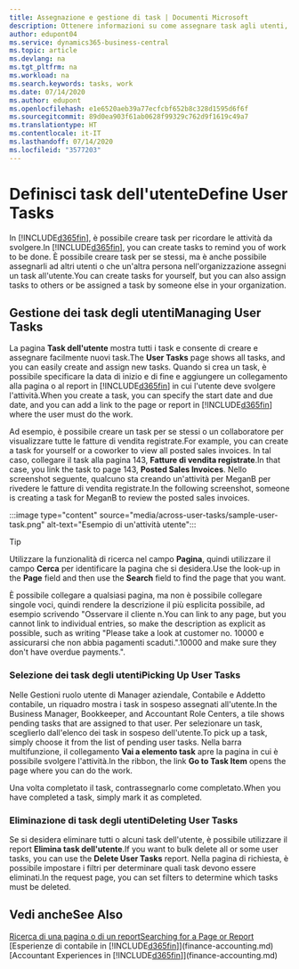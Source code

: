```yaml
---
title: Assegnazione e gestione di task | Documenti Microsoft
description: Ottenere informazioni su come assegnare task agli utenti, incluso il proprio contabile, in Business Central.
author: edupont04
ms.service: dynamics365-business-central
ms.topic: article
ms.devlang: na
ms.tgt_pltfrm: na
ms.workload: na
ms.search.keywords: tasks, work
ms.date: 07/14/2020
ms.author: edupont
ms.openlocfilehash: e1e6520aeb39a77ecfcbf652b8c328d1595d6f6f
ms.sourcegitcommit: 89d0ea903f61ab0628f99329c762d9f1619c49a7
ms.translationtype: HT
ms.contentlocale: it-IT
ms.lasthandoff: 07/14/2020
ms.locfileid: "3577203"
---
```

# <a name="define-user-tasks"></a><span data-ttu-id="1e363-103">Definisci task dell'utente</span><span class="sxs-lookup"><span data-stu-id="1e363-103">Define User Tasks</span></span>

<span data-ttu-id="1e363-104">In [!INCLUDE[d365fin](includes/d365fin_md.md)], è possibile creare task per ricordare le attività da svolgere.</span><span class="sxs-lookup"><span data-stu-id="1e363-104">In [!INCLUDE[d365fin](includes/d365fin_md.md)], you can create tasks to remind you of work to be done.</span></span> <span data-ttu-id="1e363-105">È possibile creare task per se stessi, ma è anche possibile assegnarli ad altri utenti o che un'altra persona nell'organizzazione assegni un task all'utente.</span><span class="sxs-lookup"><span data-stu-id="1e363-105">You can create tasks for yourself, but you can also assign tasks to others or be assigned a task by someone else in your organization.</span></span>  

## <a name="managing-user-tasks"></a><span data-ttu-id="1e363-106">Gestione dei task degli utenti</span><span class="sxs-lookup"><span data-stu-id="1e363-106">Managing User Tasks</span></span>

<span data-ttu-id="1e363-107">La pagina **Task dell'utente** mostra tutti i task e consente di creare e assegnare facilmente nuovi task.</span><span class="sxs-lookup"><span data-stu-id="1e363-107">The **User Tasks** page shows all tasks, and you can easily create and assign new tasks.</span></span> <span data-ttu-id="1e363-108">Quando si crea un task, è possibile specificare la data di inizio e di fine e aggiungere un collegamento alla pagina o al report in [!INCLUDE[d365fin](includes/d365fin_md.md)] in cui l'utente deve svolgere l'attività.</span><span class="sxs-lookup"><span data-stu-id="1e363-108">When you create a task, you can specify the start date and due date, and you can add a link to the page or report in [!INCLUDE[d365fin](includes/d365fin_md.md)] where the user must do the work.</span></span>  

<span data-ttu-id="1e363-109">Ad esempio, è possibile creare un task per se stessi o un collaboratore per visualizzare tutte le fatture di vendita registrate.</span><span class="sxs-lookup"><span data-stu-id="1e363-109">For example, you can create a task for yourself or a coworker to view all posted sales invoices.</span></span> <span data-ttu-id="1e363-110">In tal caso, collegare il task alla pagina 143, **Fatture di vendita registrate**.</span><span class="sxs-lookup"><span data-stu-id="1e363-110">In that case, you link the task to page 143, **Posted Sales Invoices**.</span></span> <span data-ttu-id="1e363-111">Nello screenshot seguente, qualcuno sta creando un'attività per MeganB per rivedere le fatture di vendita registrate.</span><span class="sxs-lookup"><span data-stu-id="1e363-111">In the following screenshot, someone is creating a task for MeganB to review the posted sales invoices.</span></span>  

:::image type="content" source="media/across-user-tasks/sample-user-task.png" alt-text="Esempio di un'attività utente":::

> [!TIP]  
> <span data-ttu-id="1e363-113">Utilizzare la funzionalità di ricerca nel campo **Pagina**, quindi utilizzare il campo **Cerca** per identificare la pagina che si desidera.</span><span class="sxs-lookup"><span data-stu-id="1e363-113">Use the look-up in the **Page** field and then use the **Search** field to find the page that you want.</span></span>  
>
> <span data-ttu-id="1e363-114">È possibile collegare a qualsiasi pagina, ma non è possibile collegare singole voci, quindi rendere la descrizione il più esplicita possibile, ad esempio scrivendo "Osservare il cliente n.</span><span class="sxs-lookup"><span data-stu-id="1e363-114">You can link to any page, but you cannot link to individual entries, so make the description as explicit as possible, such as writing "Please take a look at customer no.</span></span> <span data-ttu-id="1e363-115">10000 e assicurarsi che non abbia pagamenti scaduti.".</span><span class="sxs-lookup"><span data-stu-id="1e363-115">10000 and make sure they don't have overdue payments.".</span></span>

### <a name="picking-up-user-tasks"></a><span data-ttu-id="1e363-116">Selezione dei task degli utenti</span><span class="sxs-lookup"><span data-stu-id="1e363-116">Picking Up User Tasks</span></span>

<span data-ttu-id="1e363-117">Nelle Gestioni ruolo utente di Manager aziendale, Contabile e Addetto contabile, un riquadro mostra i task in sospeso assegnati all'utente.</span><span class="sxs-lookup"><span data-stu-id="1e363-117">In the Business Manager, Bookkeeper, and Accountant Role Centers, a tile shows pending tasks that are assigned to that user.</span></span> <span data-ttu-id="1e363-118">Per selezionare un task, sceglierlo dall'elenco dei task in sospeso dell'utente.</span><span class="sxs-lookup"><span data-stu-id="1e363-118">To pick up a task, simply choose it from the list of pending user tasks.</span></span> <span data-ttu-id="1e363-119">Nella barra multifunzione, il collegamento **Vai a elemento task** apre la pagina in cui è possibile svolgere l'attività.</span><span class="sxs-lookup"><span data-stu-id="1e363-119">In the ribbon, the link **Go to Task Item** opens the page where you can do the work.</span></span>  

<span data-ttu-id="1e363-120">Una volta completato il task, contrassegnarlo come completato.</span><span class="sxs-lookup"><span data-stu-id="1e363-120">When you have completed a task, simply mark it as completed.</span></span>  

### <a name="deleting-user-tasks"></a><span data-ttu-id="1e363-121">Eliminazione di task degli utenti</span><span class="sxs-lookup"><span data-stu-id="1e363-121">Deleting User Tasks</span></span>

<span data-ttu-id="1e363-122">Se si desidera eliminare tutti o alcuni task dell'utente, è possibile utilizzare il report **Elimina task dell'utente**.</span><span class="sxs-lookup"><span data-stu-id="1e363-122">If you want to bulk delete all or some user tasks, you can use the **Delete User Tasks** report.</span></span> <span data-ttu-id="1e363-123">Nella pagina di richiesta, è possibile impostare i filtri per determinare quali task devono essere eliminati.</span><span class="sxs-lookup"><span data-stu-id="1e363-123">In the request page, you can set filters to determine which tasks must be deleted.</span></span>  

## <a name="see-also"></a><span data-ttu-id="1e363-124">Vedi anche</span><span class="sxs-lookup"><span data-stu-id="1e363-124">See Also</span></span>

[<span data-ttu-id="1e363-125">Ricerca di una pagina o di un report</span><span class="sxs-lookup"><span data-stu-id="1e363-125">Searching for a Page or Report</span></span>](ui-search.md)  
<span data-ttu-id="1e363-126">[Esperienze di contabile in [!INCLUDE[d365fin](includes/d365fin_md.md)]](finance-accounting.md)</span><span class="sxs-lookup"><span data-stu-id="1e363-126">[Accountant Experiences in [!INCLUDE[d365fin](includes/d365fin_md.md)]](finance-accounting.md)</span></span>  
